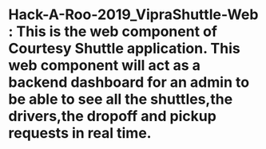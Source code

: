 # Hack-A-Roo-2019_VipraShuttle-Web : This is the web component of Courtesy Shuttle application. This web component will act as a backend dashboard for an admin to be able to see all the shuttles,the drivers,the dropoff and pickup requests in real time.
